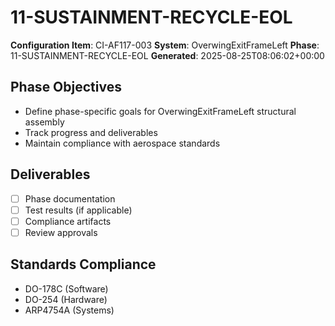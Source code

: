 # 11-SUSTAINMENT-RECYCLE-EOL

**Configuration Item**: CI-AF117-003
**System**: OverwingExitFrameLeft
**Phase**: 11-SUSTAINMENT-RECYCLE-EOL
**Generated**: 2025-08-25T08:06:02+00:00

## Phase Objectives
- Define phase-specific goals for OverwingExitFrameLeft structural assembly
- Track progress and deliverables
- Maintain compliance with aerospace standards

## Deliverables
- [ ] Phase documentation
- [ ] Test results (if applicable)
- [ ] Compliance artifacts
- [ ] Review approvals

## Standards Compliance
- DO-178C (Software)
- DO-254 (Hardware)
- ARP4754A (Systems)


